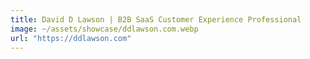 ```yaml
---
title: David D Lawson | B2B SaaS Customer Experience Professional
image: ~/assets/showcase/ddlawson.com.webp
url: "https://ddlawson.com"
---
```

